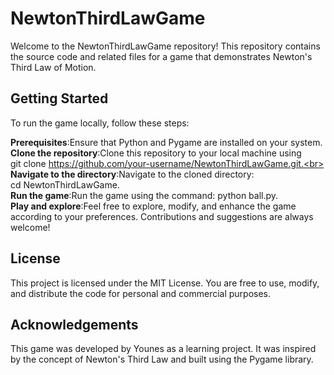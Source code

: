 # NewtonThirdLawGame
Welcome to the NewtonThirdLawGame repository! This repository contains the source code and related files for a game that demonstrates Newton's Third Law of Motion.

## Getting Started
To run the game locally, follow these steps:

**Prerequisites**:Ensure that Python and Pygame are installed on your system.<br>
**Clone the repository**:Clone this repository to your local machine using<br>
git clone https://github.com/your-username/NewtonThirdLawGame.git.<br>
**Navigate to the directory**:Navigate to the cloned directory:<br>
cd NewtonThirdLawGame.<br>
**Run the game**:Run the game using the command: python ball.py.<br>
**Play and explore**:Feel free to explore, modify, and enhance the game according to your preferences. Contributions and suggestions are always welcome!<br>

## License
This project is licensed under the MIT License. You are free to use, modify, and distribute the code for personal and commercial purposes.

## Acknowledgements
This game was developed by Younes as a learning project. It was inspired by the concept of Newton's Third Law and built using the Pygame library.


